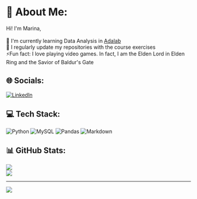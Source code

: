 # 💫 About Me:
Hi! I'm Marina,<br><br>🌱 I'm currently learning Data Analysis in [Adalab](https://github.com/Adalab)<br>📝 I regularly update my repositories with the course exercises<br>⚡Fun fact: I love playing video games. In fact, I am the Elden Lord in Elden Ring and the Savior of Baldur's Gate

## 🌐 Socials:
[![LinkedIn](https://img.shields.io/badge/LinkedIn-%230077B5.svg?logo=linkedin&logoColor=white)](https://linkedin.com/in/marinaescobarperez) 

## 💻 Tech Stack:
![Python](https://img.shields.io/badge/python-3670A0?style=for-the-badge&logo=python&logoColor=ffdd54) ![MySQL](https://img.shields.io/badge/mysql-%2300000f.svg?style=for-the-badge&logo=mysql&logoColor=white) ![Pandas](https://img.shields.io/badge/pandas-%23150458.svg?style=for-the-badge&logo=pandas&logoColor=white) ![Markdown](https://img.shields.io/badge/markdown-%23000000.svg?style=for-the-badge&logo=markdown&logoColor=white)

## 📊 GitHub Stats:
![](https://github-readme-streak-stats.herokuapp.com/?user=marinaescobar&theme=dracula&hide_border=false)<br/>
![](https://github-contributor-stats.vercel.app/api?username=marinaescobar&limit=5&theme=dracula&combine_all_yearly_contributions=true)

---
[![](https://visitcount.itsvg.in/api?id=marinaescobar&icon=0&color=5)](https://visitcount.itsvg.in) 

